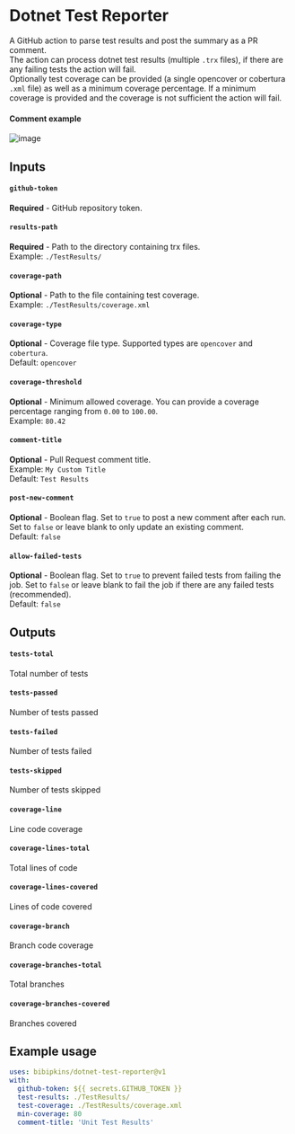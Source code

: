 # Dotnet Test Reporter
A GitHub action to parse test results and post the summary as a PR comment.
<br/>The action can process dotnet test results (multiple `.trx` files), if there are any failing tests the action will fail.
<br/>Optionally test coverage can be provided (a single opencover or cobertura `.xml` file) as well as a minimum coverage percentage.
If a minimum coverage is provided and the coverage is not sufficient the action will fail.
#### Comment example
![image](https://user-images.githubusercontent.com/16402446/204162082-2ac245f5-5797-432e-8f88-1252de3aaa16.png)

## Inputs

#### `github-token`
**Required** - GitHub repository token.

#### `results-path`
**Required** - Path to the directory containing trx files.
<br/>Example: `./TestResults/`

#### `coverage-path`
**Optional** - Path to the file containing test coverage.
<br/>Example: `./TestResults/coverage.xml`

#### `coverage-type`
**Optional** - Coverage file type. Supported types are `opencover` and `cobertura`.
<br/>Default: `opencover`

#### `coverage-threshold`
**Optional** - Minimum allowed coverage. You can provide a coverage percentage ranging from `0.00` to `100.00`.
<br/>Example: `80.42`

#### `comment-title`
**Optional** - Pull Request comment title.
<br/>Example: `My Custom Title`
<br/>Default: `Test Results`

#### `post-new-comment`
**Optional** - Boolean flag. 
Set to `true` to post a new comment after each run. 
Set to `false` or leave blank to only update an existing comment.
<br/>Default: `false`

#### `allow-failed-tests`
**Optional** - Boolean flag. 
Set to `true` to prevent failed tests from failing the job.
Set to `false` or leave blank to fail the job if there are any failed tests (recommended).
<br/>Default: `false`

## Outputs

#### `tests-total`
Total number of tests

#### `tests-passed`
Number of tests passed

#### `tests-failed`
Number of tests failed

#### `tests-skipped`
Number of tests skipped

#### `coverage-line`
Line code coverage

#### `coverage-lines-total`
Total lines of code

#### `coverage-lines-covered`
Lines of code covered

#### `coverage-branch`
Branch code coverage

#### `coverage-branches-total`
Total branches

#### `coverage-branches-covered`
Branches covered

## Example usage

```yaml
uses: bibipkins/dotnet-test-reporter@v1
with:
  github-token: ${{ secrets.GITHUB_TOKEN }}
  test-results: ./TestResults/
  test-coverage: ./TestResults/coverage.xml
  min-coverage: 80
  comment-title: 'Unit Test Results'
```
